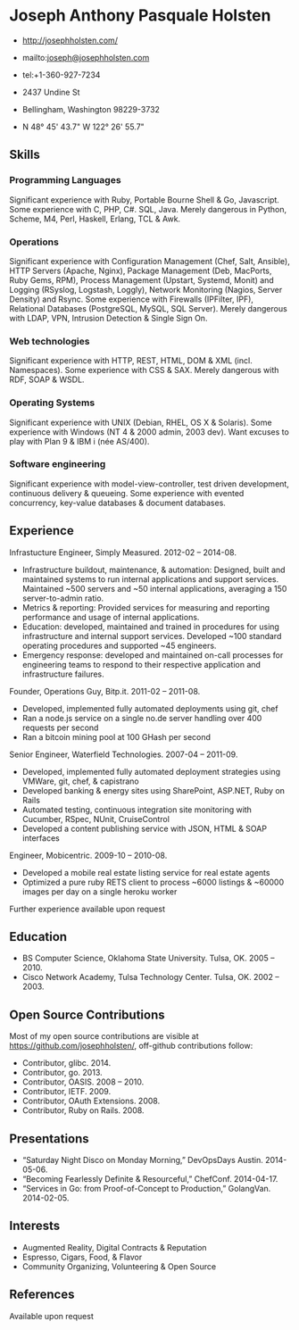 # Joseph Anthony Pasquale Holsten

-   http://josephholsten.com/
-   mailto:joseph@josephholsten.com
-   tel:+1-360-927-7234

-   2437 Undine St
-   Bellingham, Washington 98229-3732
-   N 48° 45' 43.7" W 122° 26' 55.7"

## Skills

### Programming Languages

Significant experience with Ruby, Portable Bourne Shell & Go,
Javascript. Some experience with C, PHP, C#. SQL, Java. Merely
dangerous in Python, Scheme, M4, Perl, Haskell, Erlang, TCL & Awk.

### Operations

Significant experience with Configuration Management (Chef, Salt,
Ansible), HTTP Servers (Apache, Nginx), Package Management (Deb,
MacPorts, Ruby Gems, RPM), Process Management (Upstart, Systemd, Monit)
and Logging (RSyslog, Logstash, Loggly), Network Monitoring (Nagios,
Server Density) and Rsync. Some experience with Firewalls (IPFilter,
IPF), Relational Databases (PostgreSQL, MySQL, SQL Server). Merely
dangerous with LDAP, VPN, Intrusion Detection & Single Sign On.

### Web technologies

Significant experience with HTTP, REST, HTML, DOM & XML (incl.
Namespaces). Some experience with CSS & SAX. Merely dangerous with RDF,
SOAP & WSDL.

### Operating Systems

Significant experience with UNIX (Debian, RHEL, OS X & Solaris). Some
experience with Windows (NT 4 & 2000 admin, 2003 dev). Want excuses to
play with Plan 9 & IBM i (née AS/400).

### Software engineering

Significant experience with model-view-controller, test driven
development, continuous delivery & queueing. Some experience with
evented concurrency, key-value databases & document databases.

## Experience

Infrastucture Engineer, Simply Measured. 2012-02 – 2014-08.

-   Infrastructure buildout, maintenance, & automation: Designed, built
    and maintained systems to run internal applications and support
    services. Maintained ~500 servers and ~50 internal applications,
    averaging a 150 server-to-admin ratio.
-   Metrics & reporting: Provided services for measuring and reporting
    performance and usage of internal applications.
-   Education: developed, maintained and trained in procedures for using
    infrastructure and internal support services. Developed ~100
    standard operating procedures and supported ~45 engineers.
-   Emergency response: developed and maintained on-call processes for
    engineering teams to respond to their respective application and
    infrastructure failures.

Founder, Operations Guy, Bitp.it. 2011-02 – 2011-08.

-   Developed, implemented fully automated deployments using git, chef
-   Ran a node.js service on a single no.de server handling over 400
    requests per second
-   Ran a bitcoin mining pool at 100 GHash per second

Senior Engineer, Waterfield Technologies. 2007-04 – 2011-09.

-   Developed, implemented fully automated deployment strategies using
    VMWare, git, chef, & capistrano
-   Developed banking & energy sites using SharePoint, ASP.NET, Ruby on
    Rails
-   Automated testing, continuous integration site monitoring with
    Cucumber, RSpec, NUnit, CruiseControl
-   Developed a content publishing service with JSON, HTML & SOAP
    interfaces

Engineer, Mobicentric. 2009-10 – 2010-08.

-   Developed a mobile real estate listing service for real estate
    agents
-   Optimized a pure ruby RETS client to process ~6000 listings &
    ~60000 images per day on a single heroku worker

Further experience available upon request

## Education

-   BS Computer Science, Oklahoma State University. Tulsa, OK. 2005 –
    2010.
-   Cisco Network Academy, Tulsa Technology Center. Tulsa, OK. 2002 –
    2003.

## Open Source Contributions

Most of my open source contributions are visible at
<https://github.com/josephholsten/>, off-github contributions follow:

-   Contributor, glibc. 2014.
-   Contributor, go. 2013.
-   Contributor, OASIS. 2008 – 2010.
-   Contributor, IETF. 2009.
-   Contributor, OAuth Extensions. 2008.
-   Contributor, Ruby on Rails. 2008.

## Presentations

-   “Saturday Night Disco on Monday Morning,” DevOpsDays Austin.
    2014-05-06.
-   “Becoming Fearlessly Definite & Resourceful,” ChefConf. 2014-04-17.
-   “Services in Go: from Proof-of-Concept to Production,” GolangVan.
    2014-02-05.

## Interests

-   Augmented Reality, Digital Contracts & Reputation
-   Espresso, Cigars, Food, & Flavor
-   Community Organizing, Volunteering & Open Source

## References

Available upon request

